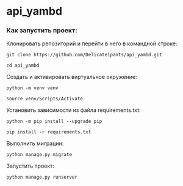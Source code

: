 # api_yambd

### Как запустить проект:

Клонировать репозиторий и перейти в него в командной строке:

```
git clone https://github.com/Delicate1pants/api_yambd.git
```

```
cd api_yambd
```

Cоздать и активировать виртуальное окружение:

```
python -m venv venv
```

```
source venv/Scripts/Activate
```

Установить зависимости из файла requirements.txt:

```
python -m pip install --upgrade pip
```

```
pip install -r requirements.txt
```

Выполнить миграции:

```
python manage.py migrate
```

Запустить проект:

```
python manage.py runserver
```